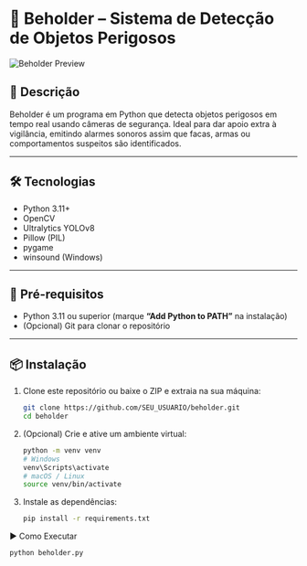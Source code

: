 # 🎥 Beholder – Sistema de Detecção de Objetos Perigosos

![Beholder Preview](./assets/screenshot.png)

## 🚀 Descrição

Beholder é um programa em Python que detecta objetos perigosos em tempo real usando câmeras de segurança. Ideal para dar apoio extra à vigilância, emitindo alarmes sonoros assim que facas, armas ou comportamentos suspeitos são identificados.

---

## 🛠️ Tecnologias

- Python 3.11+
- OpenCV
- Ultralytics YOLOv8
- Pillow (PIL)
- pygame
- winsound (Windows)

---

## 📝 Pré-requisitos

- Python 3.11 ou superior (marque **“Add Python to PATH”** na instalação)
- (Opcional) Git para clonar o repositório

---

## 📦 Instalação

1. Clone este repositório ou baixe o ZIP e extraia na sua máquina:
   ```bash
   git clone https://github.com/SEU_USUARIO/beholder.git
   cd beholder

2. (Opcional) Crie e ative um ambiente virtual:
   ```bash
   python -m venv venv
   # Windows
   venv\Scripts\activate
   # macOS / Linux
   source venv/bin/activate

3. Instale as dependências:
   ```bash
   pip install -r requirements.txt

▶️ Como Executar
   ```bash
   python beholder.py

